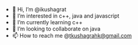 - 👋 Hi, I’m @ikushagrat
- 👀 I’m interested in c++, java and javascript
- 🌱 I’m currently learning c++
- 💞️ I’m looking to collaborate on java 
- 📫 How to reach me @tkushagrahk@gmail.com

<!---
ikushagrat/ikushagrat is a ✨ special ✨ repository because its `README.md` (this file) appears on your GitHub profile.
You can click the Preview link to take a look at your changes.
--->
